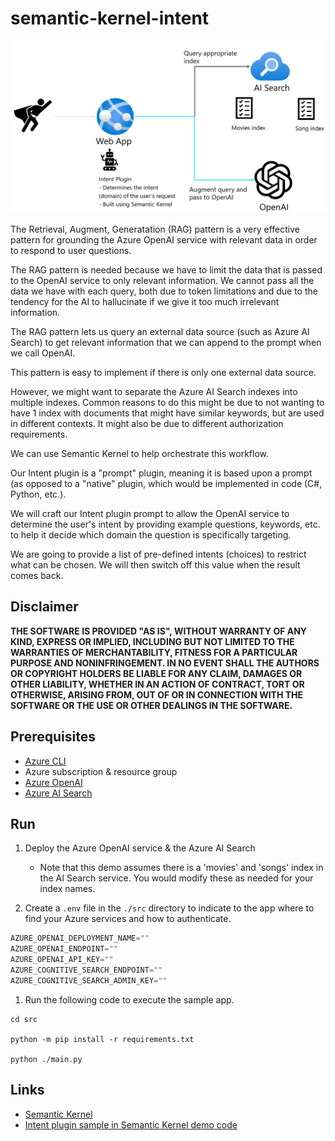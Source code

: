 # semantic-kernel-intent

![architecture](./.img/architecture.png)

The Retrieval, Augment, Generatation (RAG) pattern is a very effective pattern for grounding the Azure OpenAI service with relevant data in order to respond to user questions.

The RAG pattern is needed because we have to limit the data that is passed to the OpenAI service to only relevant information. We cannot pass all the data we have with each query, both due to token limitations and due to the tendency for the AI to hallucinate if we give it too much irrelevant information.

The RAG pattern lets us query an external data source (such as Azure AI Search) to get relevant information that we can append to the prompt when we call OpenAI.

This pattern is easy to implement if there is only one external data source.

However, we might want to separate the Azure AI Search indexes into multiple indexes. Common reasons to do this might be due to not wanting to have 1 index with documents that might have similar keywords, but are used in different contexts. It might also be due to different authorization requirements.

We can use Semantic Kernel to help orchestrate this workflow.

Our Intent plugin is a "prompt" plugin, meaning it is based upon a prompt (as opposed to a "native" plugin, which would be implemented in code (C#, Python, etc.).

We will craft our Intent plugin prompt to allow the OpenAI service to determine the user's intent by providing example questions, keywords, etc. to help it decide which domain the question is specifically targeting.

We are going to provide a list of pre-defined intents (choices) to restrict what can be chosen. We will then switch off this value when the result comes back.

## Disclaimer

**THE SOFTWARE IS PROVIDED "AS IS", WITHOUT WARRANTY OF ANY KIND, EXPRESS OR IMPLIED, INCLUDING BUT NOT LIMITED TO THE WARRANTIES OF MERCHANTABILITY, FITNESS FOR A PARTICULAR PURPOSE AND NONINFRINGEMENT. IN NO EVENT SHALL THE AUTHORS OR COPYRIGHT HOLDERS BE LIABLE FOR ANY CLAIM, DAMAGES OR OTHER LIABILITY, WHETHER IN AN ACTION OF CONTRACT, TORT OR OTHERWISE, ARISING FROM, OUT OF OR IN CONNECTION WITH THE SOFTWARE OR THE USE OR OTHER DEALINGS IN THE SOFTWARE.**

## Prerequisites

- [Azure CLI](https://docs.microsoft.com/en-us/cli/azure/install-azure-cli)
- Azure subscription & resource group
- [Azure OpenAI](https://learn.microsoft.com/en-us/azure/ai-services/openai/overview)
- [Azure AI Search](https://learn.microsoft.com/en-us/azure/search/search-what-is-azure-search)

## Run

1. Deploy the Azure OpenAI service & the Azure AI Search
    - Note that this demo assumes there is a 'movies' and 'songs' index in the AI Search service. You would modify these as needed for your index names.

1. Create a `.env` file in the `./src` directory to indicate to the app where to find your Azure services and how to authenticate.

```python
AZURE_OPENAI_DEPLOYMENT_NAME=""
AZURE_OPENAI_ENDPOINT=""
AZURE_OPENAI_API_KEY=""
AZURE_COGNITIVE_SEARCH_ENDPOINT=""
AZURE_COGNITIVE_SEARCH_ADMIN_KEY=""
```
  
1. Run the following code to execute the sample app.

```shell
cd src

python -m pip install -r requirements.txt

python ./main.py
```

## Links

- [Semantic Kernel](https://learn.microsoft.com/en-us/semantic-kernel/overview/)
- [Intent plugin sample in Semantic Kernel demo code](https://github.com/microsoft/semantic-kernel/tree/main/samples/plugins/IntentDetectionPlugin/AssistantIntent)
